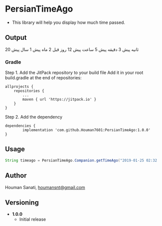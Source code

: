 # PersianTimeAgo

* This library will help you display how much time passed.

## Output

20 ثانیه پیش
3 دقیقه پیش
5 ساعت پیش
12 روز قبل
2 ماه پیش
1 سال پیش

### Gradle

Step 1. Add the JitPack repository to your build file
Add it in your root build.gradle at the end of repositories:

	allprojects {
		repositories {
			...
			maven { url 'https://jitpack.io' }
		}
	}
Step 2. Add the dependency

	dependencies {
	        implementation 'com.github.Houman7601:PersianTimeAgo:1.0.0'
	}
## Usage

```java
String timeago = PersianTimeAgo.Companion.getTimeAgo("2019-01-25 02:32:58");
```
## Author

Houman Sanati, houmansnt@gmail.com

## Versioning

* **1.0.0**
    * Initial release
